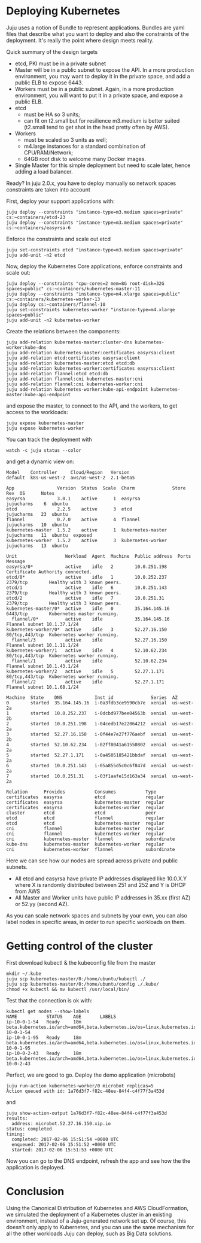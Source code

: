 # Deploying Kubernetes 

Juju uses a notion of Bundle to represent applications. Bundles are yaml files that describe what you want to deploy and also the constraints of the deployment. It's really the point where design meets reality. 

Quick summary of the design targets

* etcd, PKI must be in a private subnet
* Master will be in a public subnet to expose the API. In a more production environment, you may want to deploy it in the private space, and add a public ELB to expose 6443. 
* Workers must be in a public subnet. Again, in a more production environment, you will want to put it in a private space, and expose a public ELB.
* etcd 
  * must be HA so 3 units;
  * can fit on t2.small but for resilience m3.medium is better suited (t2.small tend to get shot in the head pretty often by AWS).
* Workers 
  * must be scaled so 3 units as well;
  * m4.large instances for a standard combination of CPU/RAM/Network;
  * 64GB root disk to welcome many Docker images.
* Single Master for this simple deployment but need to scale later, hence adding a load balancer. 


Ready? In juju 2.0.x, you have to deploy manually so network spaces constraints are taken into account 

First, deploy your support applications with: 

```
juju deploy --constraints "instance-type=m3.medium spaces=private" cs:~containers/etcd-23
juju deploy --constraints "instance-type=m3.medium spaces=private" cs:~containers/easyrsa-6
```

Enforce the constraints and scale out etcd

```
juju set-constraints etcd "instance-type=m3.medium spaces=private"
juju add-unit -n2 etcd
```

Now, deploy the Kubernetes Core applications, enforce constraints and scale out: 

```
juju deploy --constraints "cpu-cores=2 mem=8G root-disk=32G spaces=public" cs:~containers/kubernetes-master-11
juju deploy --constraints "instance-type=m4.xlarge spaces=public" cs:~containers/kubernetes-worker-13
juju deploy cs:~containers/flannel-10
juju set-constraints kubernetes-worker "instance-type=m4.xlarge spaces=public"
juju add-unit -n2 kubernetes-worker
```

Create the relations between the components: 

```
juju add-relation kubernetes-master:cluster-dns kubernetes-worker:kube-dns
juju add-relation kubernetes-master:certificates easyrsa:client
juju add-relation etcd:certificates easyrsa:client
juju add-relation kubernetes-master:etcd etcd:db
juju add-relation kubernetes-worker:certificates easyrsa:client
juju add-relation flannel:etcd etcd:db
juju add-relation flannel:cni kubernetes-master:cni
juju add-relation flannel:cni kubernetes-worker:cni
juju add-relation kubernetes-worker:kube-api-endpoint kubernetes-master:kube-api-endpoint
```

and expose the master, to connect to the API, and the workers, to get access to the workloads: 

```
juju expose kubernetes-master
juju expose kubernetes-worker
```

You can track the deployment with

```
watch -c juju status --color
```

and get a dynamic view on: 

```                 
Model    Controller     Cloud/Region   Version
default  k8s-us-west-2  aws/us-west-2  2.1-beta5

App                Version  Status  Scale  Charm              Store       Rev  OS      Notes
easyrsa            3.0.1    active      1  easyrsa            jujucharms    6  ubuntu  
etcd               2.2.5    active      3  etcd               jujucharms   23  ubuntu  
flannel            0.7.0    active      4  flannel            jujucharms   10  ubuntu  
kubernetes-master  1.5.2    active      1  kubernetes-master  jujucharms   11  ubuntu  exposed
kubernetes-worker  1.5.2    active      3  kubernetes-worker  jujucharms   13  ubuntu  

Unit                  Workload  Agent  Machine  Public address  Ports           Message
easyrsa/0*            active    idle   2        10.0.251.198                    Certificate Authority connected.
etcd/0*               active    idle   1        10.0.252.237    2379/tcp        Healthy with 3 known peers.
etcd/1                active    idle   6        10.0.251.143    2379/tcp        Healthy with 3 known peers.
etcd/2                active    idle   7        10.0.251.31     2379/tcp        Healthy with 3 known peers.
kubernetes-master/0*  active    idle   0        35.164.145.16   6443/tcp        Kubernetes master running.
  flannel/0*          active    idle            35.164.145.16                   Flannel subnet 10.1.37.1/24
kubernetes-worker/0*  active    idle   3        52.27.16.150    80/tcp,443/tcp  Kubernetes worker running.
  flannel/3           active    idle            52.27.16.150                    Flannel subnet 10.1.11.1/24
kubernetes-worker/1   active    idle   4        52.10.62.234    80/tcp,443/tcp  Kubernetes worker running.
  flannel/1           active    idle            52.10.62.234                    Flannel subnet 10.1.43.1/24
kubernetes-worker/2   active    idle   5        52.27.1.171     80/tcp,443/tcp  Kubernetes worker running.
  flannel/2           active    idle            52.27.1.171                     Flannel subnet 10.1.68.1/24

Machine  State    DNS            Inst id              Series  AZ
0        started  35.164.145.16  i-0a3fdb3ce9590cb7e  xenial  us-west-2a
1        started  10.0.252.237   i-0dcbd977bee04563b  xenial  us-west-2b
2        started  10.0.251.198   i-04cedb17e22064212  xenial  us-west-2a
3        started  52.27.16.150   i-0f44e7e27f776aebf  xenial  us-west-2b
4        started  52.10.62.234   i-02ff8041a61550802  xenial  us-west-2a
5        started  52.27.1.171    i-0a4505185421bbdaf  xenial  us-west-2a
6        started  10.0.251.143   i-05a855d5c0c6f847d  xenial  us-west-2a
7        started  10.0.251.31    i-03f1aafe15d163a34  xenial  us-west-2a

Relation      Provides           Consumes           Type
certificates  easyrsa            etcd               regular
certificates  easyrsa            kubernetes-master  regular
certificates  easyrsa            kubernetes-worker  regular
cluster       etcd               etcd               peer
etcd          etcd               flannel            regular
etcd          etcd               kubernetes-master  regular
cni           flannel            kubernetes-master  regular
cni           flannel            kubernetes-worker  regular
cni           kubernetes-master  flannel            subordinate
kube-dns      kubernetes-master  kubernetes-worker  regular
cni           kubernetes-worker  flannel            subordinate
```

Here we can see how our nodes are spread across private and public subnets. 

* All etcd and easyrsa have private IP addresses displayed like 10.0.X.Y where X is randomly distributed between 251 and 252 and Y is DHCP from AWS
* All Master and Worker units have public IP addresses in 35.xx (first AZ) or 52.yy (second AZ). 

As you can scale network spaces and subnets by your own, you can also label nodes in specific areas, in order to run specific workloads on them. 

# Getting control of the cluster

First download kubectl & the kubeconfig file from the master

```
mkdir ~/.kube
juju scp kubernetes-master/0:/home/ubuntu/kubectl ./
juju scp kubernetes-master/0:/home/ubuntu/config ./.kube/
chmod +x kubectl && mv kubectl /usr/local/bin/
```

Test that the connection is ok with: 

```
kubectl get nodes --show-labels
NAME           STATUS    AGE       LABELS
ip-10-0-1-54   Ready     18m       beta.kubernetes.io/arch=amd64,beta.kubernetes.io/os=linux,kubernetes.io/hostname=ip-10-0-1-54
ip-10-0-1-95   Ready     18m       beta.kubernetes.io/arch=amd64,beta.kubernetes.io/os=linux,kubernetes.io/hostname=ip-10-0-1-95
ip-10-0-2-43   Ready     18m       beta.kubernetes.io/arch=amd64,beta.kubernetes.io/os=linux,kubernetes.io/hostname=ip-10-0-2-43
```

Perfect, we are good to go. Deploy the demo application (microbots)

```
juju run-action kubernetes-worker/0 microbot replicas=5
Action queued with id: 1a76d3f7-f82c-48ee-84f4-c4f77f3a453d
```

and

```
juju show-action-output 1a76d3f7-f82c-48ee-84f4-c4f77f3a453d
results:
  address: microbot.52.27.16.150.xip.io
status: completed
timing:
  completed: 2017-02-06 15:51:54 +0000 UTC
  enqueued: 2017-02-06 15:51:52 +0000 UTC
  started: 2017-02-06 15:51:53 +0000 UTC
```

Now you can go to the DNS endpoint, refresh the app and see how the the application is deployed. 

# Conclusion

Using the Canonical Distribution of Kubernetes and AWS CloudFormation, we simulated the deployment of a Kubernetes cluster in an existing environment, instead of a Juju-generated network set up. Of course, this doesn't only apply to Kubernetes, and you can use the same mechanism for all the other workloads Juju can deploy, such as Big Data solutions. 
